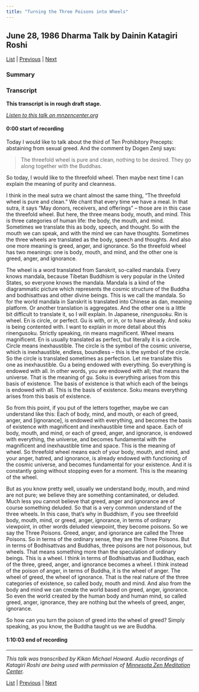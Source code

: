 ```yaml
---
title: "Turning the Three Poisons into Wheels"
---
```

## June 28, 1986 Dharma Talk by Dainin Katagiri Roshi

[List](list#1986) \| 
[Previous](1986-03-08-Triple-Treasure-Lecture-1) \| 
[Next](1987-06-06-Shobogenzo-Genjokoan-Talk-1)

### Summary

### Transcript

**This transcript is in rough draft stage.**

<a href="https://www.mnzencenter.org/the-dainin-katagiri-audio-archive/turning-the-three-poisons-into-wheels" target="_blank">*Listen to this talk on mnzencenter.org*</a>

<a name="000"></a>
#### 0:00 start of recording

Today I would like to talk about the third of Ten Prohibitory Precepts: abstaining from sexual greed. And the comment by Dogen Zenji says:

> The threefold wheel is pure and clean, nothing to be desired. They go along together with the Buddhas.

So today, I would like to the threefold wheel. Then maybe next time I can explain the meaning of purity and cleanness. 

I think in the meal sutra we chant almost the same thing, “The threefold wheel is pure and clean.” We chant that every time we have a meal. In that sutra, it says “May donors, receivers, and offerings” – those are in this case the threefold wheel. But here, the three means body, mouth, and mind. This is three categories of human life: the body, the mouth, and mind. Sometimes we translate this as body, speech, and thought. So with the mouth we can speak, and with the mind we can have thoughts. Sometimes the three wheels are translated as the body, speech and thoughts. And also one more meaning is greed, anger, and ignorance. So the threefold wheel has two meanings: one is body, mouth, and mind, and the other one is greed, anger, and ignorance. 

The wheel is a word translated from Sanskrit, so-called mandala. Every knows mandala, because Tibetan Buddhism is very popular in the United States, so everyone knows the mandala. Mandala is a kind of the diagrammatic picture which represents the cosmic structure of the Buddha and bodhisattvas and other divine beings. This is we call the mandala. So for the world mandala in Sanskrit is translated into Chinese as dan, meaning platform. Or another translation is aggregates. And the other one is a little bit difficult to translate it, so I will explain. In Japanese, *rinengusoku*. Rin is wheel. En is circle, or perfect. Gu is with, or in, or to have already. And soku is being contented with. I want to explain in more detail about this rinengusoku. Strictly speaking, rin means magnificent. Wheel means magnificent. En is usually translated as perfect, but literally it is a circle. Circle means inexhaustible. The circle is the symbol of the cosmic universe, which is inexhaustible, endless, boundless – this is the symbol of the circle. So the circle is translated sometimes as perfection. Let me translate this one as inexhaustible. Gu a being endowed with everything. So everything is endowed with all. In other words, you are endowed with all; that means the universe. That is the meaning of gu. Soku is everything arises from this basis of existence. The basis of existence is that which each of the beings is endowed with all. This is the basis of existence. Soku means everything arises from this basis of existence. 

So from this point, if you put of the letters together, maybe we can understand like this: Each of body, mind, and mouth, or each of greed, anger, and [ignorance], is endowed with everything, and becomes the basis of existence with magnificent and inexhaustible time and space. Each of body, mouth, and mind, or each of greed, anger, and ignorance, is endowed with everything, the universe, and becomes fundamental with the magnificent and inexhaustible time and space. This is the meaning of wheel. So threefold wheel means each of your body, mouth, and mind, and your anger, hatred, and ignorance, is already endowed with functioning of the cosmic universe, and becomes fundamental for your existence. And it is constantly going without stopping even for a moment. This is the meaning of the wheel. 

But as you know pretty well, usually we understand body, mouth, and mind are not pure; we believe they are something contaminated, or deluded. Much less you cannot believe that greed, anger and ignorance are of course something deluded. So that is a very common understand of the three wheels. In this case, that’s why in Buddhism, if you see threefold body, mouth, mind, or greed, anger, ignorance, in terms of ordinary viewpoint, in other words deluded viewpoint, they become poisons. So we say the Three Poisons. Greed, anger, and ignorance are called the Three Poisons. So in terms of the ordinary sense, they are the Three Poisons. But in terms of Bodhisattvas and Buddhas, three poisons are not poisonous, but wheels. That means something more than the speculation of ordinary beings. This is a wheel. I think in terms of Bodhisattvas and Buddhas, each of the three, greed, anger, and ignorance becomes a wheel. I think instead of the poison of anger, in terms of Buddha, it is the wheel of anger. The wheel of greed, the wheel of ignorance. That is the real nature of the three categories of existence, so called body, mouth and mind. And also from the body and mind we can create the world based on greed, anger, ignorance. So even the world created by the human body and human mind, so called greed, anger, ignorance, they are nothing but the wheels of greed, anger, ignorance. 

So how can you turn the poison of greed into the wheel of greed? Simply speaking, as you know, the Buddha taught us we are Buddha. 



#### 1:10:03 end of recording

---

*This talk was transcribed by Kikan Michael Howard. Audio recordings of Katagiri Roshi are being used with permission of [Minnesota Zen Meditation Center](https://www.mnzencenter.org/katagiri-project.html).*

[List](list#1986) \| 
[Previous](1986-03-08-Triple-Treasure-Lecture-1) \| 
[Next](1987-06-06-Shobogenzo-Genjokoan-Talk-1)